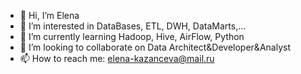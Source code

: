 - 👋 Hi, I’m Elena
- 👀 I’m interested in DataBases, ETL, DWH, DataMarts,...
- 🌱 I’m currently learning Hadoop, Hive, AirFlow, Python
- 💞️ I’m looking to collaborate on Data Architect&Developer&Analyst
- 📫 How to reach me: elena-kazanceva@mail.ru

<!---
ElenaKaza/ElenaKaza is a ✨ special ✨ repository because its `README.md` (this file) appears on your GitHub profile.
You can click the Preview link to take a look at your changes.
--->
